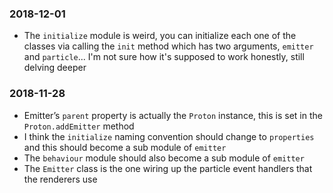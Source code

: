 ### 2018-12-01

- The `initialize` module is weird, you can initialize each one of the classes via calling the `init` method which has two arguments, `emitter` and `particle`... I'm not sure how it's supposed to work honestly, still delving deeper

### 2018-11-28

- Emitter’s `parent` property is actually the `Proton` instance, this is set in the `Proton.addEmitter` method
- I think the `initialize` naming convention should change to `properties` and this should become a sub module of `emitter`
- The `behaviour` module should also become a sub module of `emitter`
- The `Emitter` class is the one wiring up the particle event handlers that the renderers use
